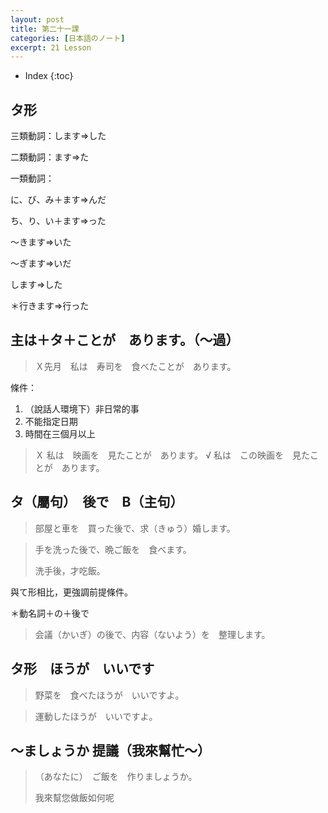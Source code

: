 ```yaml
---
layout: post
title: 第二十一課
categories: [日本語のノート]
excerpt: 21 Lesson
---
```

* Index
{:toc}

## タ形

三類動詞：します=\>した

二類動詞：ます=\>た

一類動詞：

に、び、み＋ます=\>んだ

ち、り、い＋ます=\>った

〜きます=\>いた

〜ぎます=\>いだ

します=\>した

＊行きます=\>行った

## 主は＋タ＋ことが　あります。（〜過）

> Ｘ先月　私は　寿司を　食べたことが　あります。

條件：

1. （說話人環境下）非日常的事
2. 不能指定日期
3. 時間在三個月以上

> Ｘ 私は　映画を　見たことが　あります。
> √ 私は　この映画を　見たことが　あります。

## タ（屬句）　後で　B（主句）

> 部屋と車を　買った後で、求（きゅう）婚します。

> 手を洗った後で、晩ご飯を　食べます。
> 
> 洗手後，才吃飯。

與て形相比，更強調前提條件。

＊動名詞＋の＋後で

> 会議（かいぎ）の後で、内容（ないよう）を　整理します。

## タ形　ほうが　いいです

> 野菜を　食べたほうが　いいですよ。

> 運動したほうが　いいですよ。

## 〜ましょうか 提議（我來幫忙～）

> （あなたに）　ご飯を　作りましょうか。
> 
> 我來幫您做飯如何呢
